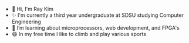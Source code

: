 - 👋 Hi, I'm Ray Kim
- ✨ I'm currently a third year undergraduate at SDSU studying Computer Engineering
- 🌱 I’m learning about microprocessors, web development, and FPGA's
- 😄 In my free time I like to climb and play various sports
